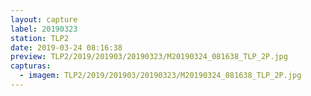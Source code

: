 ```yaml
---
layout: capture
label: 20190323
station: TLP2
date: 2019-03-24 08:16:38
preview: TLP2/2019/201903/20190323/M20190324_081638_TLP_2P.jpg
capturas:
  - imagem: TLP2/2019/201903/20190323/M20190324_081638_TLP_2P.jpg
---
```


